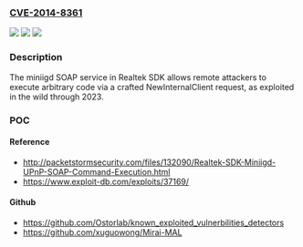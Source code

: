 ### [CVE-2014-8361](https://cve.mitre.org/cgi-bin/cvename.cgi?name=CVE-2014-8361)
![](https://img.shields.io/static/v1?label=Product&message=n%2Fa&color=blue)
![](https://img.shields.io/static/v1?label=Version&message=n%2Fa&color=blue)
![](https://img.shields.io/static/v1?label=Vulnerability&message=n%2Fa&color=brighgreen)

### Description

The miniigd SOAP service in Realtek SDK allows remote attackers to execute arbitrary code via a crafted NewInternalClient request, as exploited in the wild through 2023.

### POC

#### Reference
- http://packetstormsecurity.com/files/132090/Realtek-SDK-Miniigd-UPnP-SOAP-Command-Execution.html
- https://www.exploit-db.com/exploits/37169/

#### Github
- https://github.com/Ostorlab/known_exploited_vulnerbilities_detectors
- https://github.com/xuguowong/Mirai-MAL


